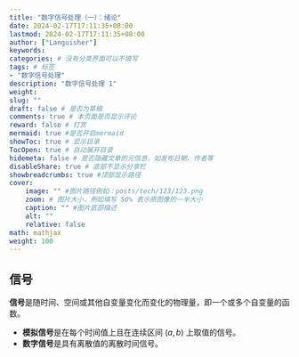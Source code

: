 ```yaml
---
title: "数字信号处理（一）：绪论"
date: 2024-02-17T17:11:35+08:00
lastmod: 2024-02-17T17:11:35+08:00
author: ["Languisher"]
keywords: 
categories: # 没有分类界面可以不填写
tags: # 标签
- "数字信号处理"
description: "数字信号处理 1"
weight:
slug: ""
draft: false # 是否为草稿
comments: true # 本页面是否显示评论
reward: false # 打赏
mermaid: true #是否开启mermaid
showToc: true # 显示目录
TocOpen: true # 自动展开目录
hidemeta: false # 是否隐藏文章的元信息，如发布日期、作者等
disableShare: true # 底部不显示分享栏
showbreadcrumbs: true #顶部显示路径
cover:
    image: "" #图片路径例如：posts/tech/123/123.png
    zoom: # 图片大小，例如填写 50% 表示原图像的一半大小
    caption: "" #图片底部描述
    alt: ""
    relative: false
math: mathjax
weight: 100
---
```


## 信号

**信号**是随时间、空间或其他自变量变化而变化的物理量，即一个或多个自变量的函数。

- **模拟信号**是在每个时间值上且在连续区间 $(a,b)$ 上取值的信号。
- **数字信号**是具有离散值的离散时间信号。



